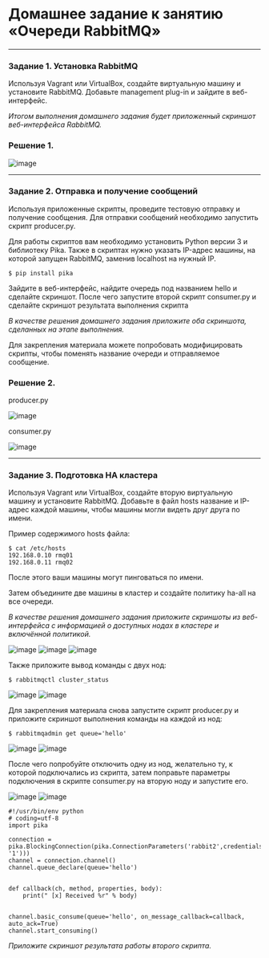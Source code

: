# Домашнее задание к занятию  «Очереди RabbitMQ»

---

### Задание 1. Установка RabbitMQ

Используя Vagrant или VirtualBox, создайте виртуальную машину и установите RabbitMQ.
Добавьте management plug-in и зайдите в веб-интерфейс.

*Итогом выполнения домашнего задания будет приложенный скриншот веб-интерфейса RabbitMQ.*

### Решение 1.

![image](https://github.com/jinnonn/RabbitMQ-netology-hw/assets/146999555/9dc89f6c-af9e-4bbf-959a-38425bd391bf)

---

### Задание 2. Отправка и получение сообщений

Используя приложенные скрипты, проведите тестовую отправку и получение сообщения.
Для отправки сообщений необходимо запустить скрипт producer.py.

Для работы скриптов вам необходимо установить Python версии 3 и библиотеку Pika.
Также в скриптах нужно указать IP-адрес машины, на которой запущен RabbitMQ, заменив localhost на нужный IP.

```shell script
$ pip install pika
```

Зайдите в веб-интерфейс, найдите очередь под названием hello и сделайте скриншот.
После чего запустите второй скрипт consumer.py и сделайте скриншот результата выполнения скрипта

*В качестве решения домашнего задания приложите оба скриншота, сделанных на этапе выполнения.*

Для закрепления материала можете попробовать модифицировать скрипты, чтобы поменять название очереди и отправляемое сообщение.

### Решение 2.

producer.py

![image](https://github.com/jinnonn/RabbitMQ-netology-hw/assets/146999555/00828ba3-56f8-442a-adb0-b1cf00406568)

consumer.py

![image](https://github.com/jinnonn/RabbitMQ-netology-hw/assets/146999555/360d28c9-182e-43cb-b89f-ffb640ff9f64)

---

### Задание 3. Подготовка HA кластера

Используя Vagrant или VirtualBox, создайте вторую виртуальную машину и установите RabbitMQ.
Добавьте в файл hosts название и IP-адрес каждой машины, чтобы машины могли видеть друг друга по имени.

Пример содержимого hosts файла:
```shell script
$ cat /etc/hosts
192.168.0.10 rmq01
192.168.0.11 rmq02
```
После этого ваши машины могут пинговаться по имени.

Затем объедините две машины в кластер и создайте политику ha-all на все очереди.

*В качестве решения домашнего задания приложите скриншоты из веб-интерфейса с информацией о доступных нодах в кластере и включённой политикой.*

![image](https://github.com/jinnonn/RabbitMQ-netology-hw/assets/146999555/7eb33506-3e50-4837-9d8d-ddeff911b8fa)
![image](https://github.com/jinnonn/RabbitMQ-netology-hw/assets/146999555/dac3727d-0914-48e1-96ed-cf00e272434c)
![image](https://github.com/jinnonn/RabbitMQ-netology-hw/assets/146999555/2504587f-7da0-4766-b2d0-d9a175d60e96)

Также приложите вывод команды с двух нод:

```shell script
$ rabbitmqctl cluster_status
```
![image](https://github.com/jinnonn/RabbitMQ-netology-hw/assets/146999555/379eb19c-5f83-48cf-b47a-cb6053f69b81)
![image](https://github.com/jinnonn/RabbitMQ-netology-hw/assets/146999555/4c987dc1-c85b-47ae-8814-cffa04a31146)

Для закрепления материала снова запустите скрипт producer.py и приложите скриншот выполнения команды на каждой из нод:

```shell script
$ rabbitmqadmin get queue='hello'
```
![image](https://github.com/jinnonn/RabbitMQ-netology-hw/assets/146999555/04f4a01a-a03e-4af6-a861-08cb0a333f53)
![image](https://github.com/jinnonn/RabbitMQ-netology-hw/assets/146999555/9974c876-b429-4a62-aae5-d41a1aa62aec)

После чего попробуйте отключить одну из нод, желательно ту, к которой подключались из скрипта, затем поправьте параметры подключения в скрипте consumer.py на вторую ноду и запустите его.

![image](https://github.com/jinnonn/RabbitMQ-netology-hw/assets/146999555/c8ec6307-0149-413d-b622-bb9f790c7564)
![image](https://github.com/jinnonn/RabbitMQ-netology-hw/assets/146999555/e820d390-7e66-413a-a4c2-7c2dd429452e)

```
#!/usr/bin/env python
# coding=utf-8
import pika

connection = pika.BlockingConnection(pika.ConnectionParameters('rabbit2',credentials=pika.PlainCredentials('jinon', '1')))
channel = connection.channel()
channel.queue_declare(queue='hello')


def callback(ch, method, properties, body):
    print(" [x] Received %r" % body)


channel.basic_consume(queue='hello', on_message_callback=callback, auto_ack=True)
channel.start_consuming()
```
*Приложите скриншот результата работы второго скрипта.*

